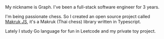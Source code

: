 My nickname is Graph. I've been a full-stack software engineer for 3 years.

I'm being passionate chess. So I created an open source project called [Makruk JS](https://github.com/kaisukez/makruk-js), it's a Makruk (Thai chess) library written in Typescript.

Lately I study Go language for fun in Leetcode and my private toy project.
